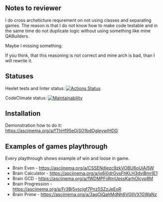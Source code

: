 ## Notes to reviewer

I do cross archeticture requrement on not using classes and separating games.
The reason is that I do not know how to make code testable and in the same time
do not duplicate logic without using something like mine QABuilders.

Maybe I missing something.

If you think, that this reasoning is not correct and mine arch is bad, than
I will rewrite it.

## Statuses

Hexlet tests and linter status: [![Actions Status](https://github.com/uhbif19/python-project-lvl1/workflows/hexlet-check/badge.svg)](https://github.com/uhbif19/python-project-lvl1/actions)

CodeClimate status: [![Maintainability](https://api.codeclimate.com/v1/badges/a99a88d28ad37a79dbf6/maintainability)](https://codeclimate.com/github/codeclimate/codeclimate/maintainability)

## Installation

Demonstration how to do it: https://asciinema.org/a/fThHf95eGjSO1bdOgIeywIHDG

## Examples of games playthrough

Every playthrough shows example of win and loose in game.

* Brain Even - https://asciinema.org/a/CSSENdjezc9zkVOBU6oUiAj5W
* Brain Calculator - https://asciinema.org/a/jx6i0drGvsFhKLH3dviBmrIE1
* Brain GCD - https://asciinema.org/a/fWDMPFiiRmUpssKarhOlcyq8M
* Brain Progression - https://asciinema.org/a/Fr3Bj5vscjgf7Pnz5SZzJeEoR
* Brain Prime - https://asciinema.org/a/3aqOiQahMdNh6VGIlVX1GWaNz